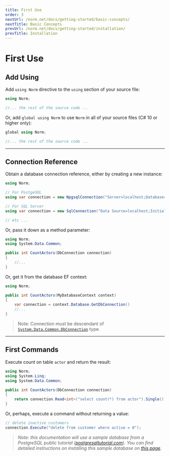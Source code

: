 ```yaml
---
title: First Use
order: 3
nextUrl: /norm.net/docs/getting-started/basic-concepts/
nextTitle: Basic Concepts
prevUrl: /norm.net/docs/getting-started/installation/
prevTitle: Installation
---
```


# First Use

## Add Using

Add `using Norm` directive to the `using` section of your source file:


```csharp
using Norm;

//... the rest of the source code ...

```

Or, add `global using Norm` to use `Norm` in all of your source files (C# 10 or higher only):

```csharp
global using Norm;

//... the rest of the source code ...

```

---

## Connection Reference

Obtain a database connection reference, either by creating a new instance:

```csharp
using Norm;

// For PostgeSQL
using var connection = new NpgsqlConnection("Server=localhost;Database=dvdrental;Port=5432;User Id=postgres;Password=postgres;");

// For SQL Server
using var connection = new SqlConnection("Data Source=localhost;Initial Catalog=dvdrental;Integrated Security=True");

// etc ...
```

Or, pass it down as a method parameter:

```csharp
using Norm;
using System.Data.Common;

public int CountActors(DbConnection connection)
{
    //...
}
```

Or, get it from the database EF context:

```csharp
using Norm;

public int CountActors(MyDatabaseContext context)
{
    var connection = context.Database.GetDbConnection()
    //...
}
```

> Note: Connection must be descendant of [`System.Data.Common.DbConnection`](https://learn.microsoft.com/en-us/dotnet/api/system.data.common.dbconnection) type.

---

## First Commands

Execute count on table `actor` and return the result:

```csharp
using Norm;
using System.Linq;
using System.Data.Common;

public int CountActors(DbConnection connection)
{
    return connection.Read<int>("select count(*) from actor").Single();
}
```

Or, perhaps, execute a command without returning a value:

```csharp
// delete inactive customers
connection.Execute("delete from customer where active = 0");
```

> *Note: this documentation will use a sample database from a PostgreSQL public tutorial ([postgresqltutorial.com](https://www.postgresqltutorial.com/)). You can find detailed instructions on installing this sample database on [this page](https://www.postgresqltutorial.com/postgresql-getting-started/postgresql-sample-database/).*
